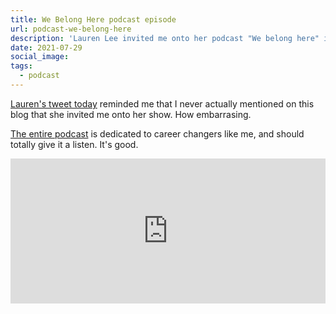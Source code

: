 ```yaml
---
title: We Belong Here podcast episode
url: podcast-we-belong-here
description: 'Lauren Lee invited me onto her podcast "We belong here" in March 2020'
date: 2021-07-29
social_image:
tags:
  - podcast
---
```


[Lauren's tweet today](https://twitter.com/webelongpodcast/status/1420764228282056704?s=20) reminded me that I never actually mentioned on this blog that she invited me onto her show. How embarrasing.

[The entire podcast](https://webelongpodcast.com/index.html) is dedicated to career changers like me, and should totally give it a listen. It's good.

<iframe src="https://open.spotify.com/embed/episode/28ZbahWXAdCv4MMtqt6VGP?theme=0" width="100%" height="232" frameBorder="0" allowtransparency="true" allow="encrypted-media"></iframe>